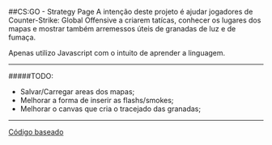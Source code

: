##CS:GO - Strategy Page
A intenção deste projeto é ajudar jogadores de Counter-Strike: Global
Offensive a criarem tatícas, conhecer os lugares dos mapas e mostrar
também arremessos úteis de granadas de luz e de fumaça.

Apenas utilizo Javascript com o intuito de aprender a linguagem.

---
#####TODO:
- Salvar/Carregar areas dos mapas;
- Melhorar a forma de inserir as flashs/smokes;
- Melhorar o canvas que cria o tracejado das granadas;

---
[Código baseado](http://simonsarris.com/blog/510-making-html5-canvas-useful)
